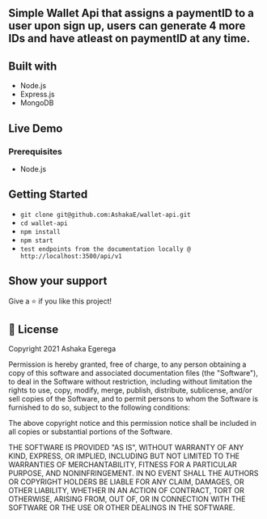 ## Simple Wallet Api that assigns a paymentID to a user upon sign up, users can generate 4 more IDs and have atleast on paymentID at any time.

## Built with

-   Node.js
-   Express.js
-   MongoDB

## Live Demo

### Prerequisites

-   Node.js

## Getting Started

-   `git clone git@github.com:AshakaE/wallet-api.git`
-   `cd wallet-api`
-   `npm install`
-   `npm start`
-   `test endpoints from the documentation locally @ http://localhost:3500/api/v1`

## Show your support

Give a ⭐️ if you like this project!

## 📝 License

Copyright 2021 Ashaka Egerega

Permission is hereby granted, free of charge, to any person obtaining a copy of this software and associated documentation files (the "Software"), to deal in the Software without restriction, including without limitation the rights to use, copy, modify, merge, publish, distribute, sublicense, and/or sell copies of the Software, and to permit persons to whom the Software is furnished to do so, subject to the following conditions:

The above copyright notice and this permission notice shall be included in all copies or substantial portions of the Software.

THE SOFTWARE IS PROVIDED "AS IS", WITHOUT WARRANTY OF ANY KIND, EXPRESS, OR IMPLIED, INCLUDING BUT NOT LIMITED TO THE WARRANTIES OF MERCHANTABILITY, FITNESS FOR A PARTICULAR PURPOSE, AND NONINFRINGEMENT. IN NO EVENT SHALL THE AUTHORS OR COPYRIGHT HOLDERS BE LIABLE FOR ANY CLAIM, DAMAGES, OR OTHER LIABILITY, WHETHER IN AN ACTION OF CONTRACT, TORT OR OTHERWISE, ARISING FROM, OUT OF, OR IN CONNECTION WITH THE SOFTWARE OR THE USE OR OTHER DEALINGS IN THE SOFTWARE.
